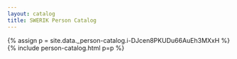 ```yaml
---
layout: catalog
title: SWERIK Person Catalog
---
```

{% assign p = site.data._person-catalog.i-DJcen8PKUDu66AuEh3MXxH %}
{% include person-catalog.html p=p %}

